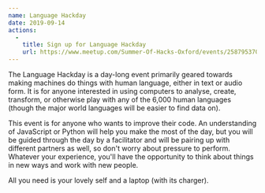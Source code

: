 ```yaml
---
name: Language Hackday
date: 2019-09-14
actions:
  -
    title: Sign up for Language Hackday
    url: https://www.meetup.com/Summer-Of-Hacks-Oxford/events/258795370/
---
```


The Language Hackday is a day-long event primarily geared towards making machines do things with human language, either in text or audio form. It is for anyone interested in using computers to analyse, create, transform, or otherwise play with any of the 6,000 human languages (though the major world languages will be easier to find data on).

This event is for anyone who wants to improve their code. An understanding of JavaScript or Python will help you make the most of the day, but you will be guided through the day by a facilitator and will be pairing up with different partners as well, so don't worry about pressure to perform. Whatever your experience, you'll have the opportunity to think about things in new ways and work with new people.

All you need is your lovely self and a laptop (with its charger).
